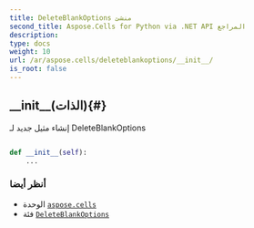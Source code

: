 ```yaml
---
title: DeleteBlankOptions منشئ
second_title: Aspose.Cells for Python via .NET API المراجع
description:
type: docs
weight: 10
url: /ar/aspose.cells/deleteblankoptions/__init__/
is_root: false
---
```

##  \_\_init\_\_(الذات){#}
إنشاء مثيل جديد لـ DeleteBlankOptions



```python

def __init__(self):
    ...
```





###  أنظر أيضا
* الوحدة [`aspose.cells`](../../)
* فئة [`DeleteBlankOptions`](/cells/python-net/ar/aspose.cells/deleteblankoptions)
